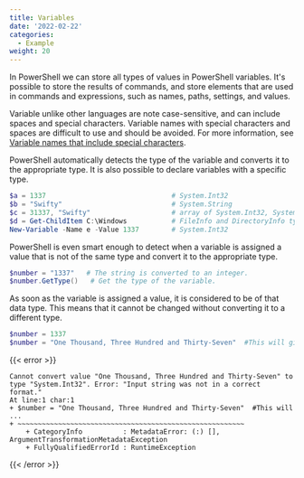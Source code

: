 ```yaml
---
title: Variables
date: '2022-02-22'
categories:
  - Example
weight: 20
---
```


In PowerShell we can store all types of values in PowerShell variables. It's possible to store the results of commands, and store elements that are used in commands and expressions, such as names, paths, settings, and values.

Variable unlike other languages are note case-sensitive, and can include spaces and special characters. Variable names with special characters and spaces are difficult to use and should be avoided. For more information, see [Variable names that include special characters](https://docs.microsoft.com/en-us/powershell/module/microsoft.powershell.core/about/about_variables?view=powershell-7.2#variable-names-that-include-special-characters).

PowerShell automatically detects the type of the variable and converts it to the appropriate type. It is also possible to declare variables with a specific type.

```powershell
$a = 1337                               # System.Int32
$b = "Swifty"                           # System.String
$c = 31337, "Swifty"                    # array of System.Int32, System.String
$d = Get-ChildItem C:\Windows           # FileInfo and DirectoryInfo types
New-Variable -Name e -Value 1337        # System.Int32
```

PowerShell is even smart enough to detect when a variable is assigned a value that is not of the same type and convert it to the appropriate type.

```powershell
$number = "1337"   # The string is converted to an integer.
$number.GetType()   # Get the type of the variable.
```

As soon as the variable is assigned a value, it is considered to be of that data type. This means that it cannot be changed without converting it to a different type.

```powershell
$number = 1337
$number = "One Thousand, Three Hundred and Thirty-Seven"  #This will give an error
```

{{< error >}}
```
Cannot convert value "One Thousand, Three Hundred and Thirty-Seven" to type "System.Int32". Error: "Input string was not in a correct format."
At line:1 char:1
+ $number = "One Thousand, Three Hundred and Thirty-Seven"  #This will  ...
+ ~~~~~~~~~~~~~~~~~~~~~~~~~~~~~~~~~~~~~~~~~~~~~~~~~~~~~~~~
    + CategoryInfo          : MetadataError: (:) [], ArgumentTransformationMetadataException
    + FullyQualifiedErrorId : RuntimeException
```
{{< /error >}}